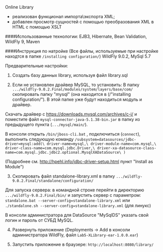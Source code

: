 Online Library

- реализован функционал импорта\экспорта XML;
- добавлен просмотр сущностей с помощью преобразования XML в HTML с помощью XSLT

####Использованные технологии: EJB3, Hibernate, Bean Validation, WildFly 9, Maven

####Инструкция по натройке
(Все файлы, используемые при настройке находтся в папке `/installing configuration/`)
WildFly 9.0.2, MySql 5.7

Предварительные настройки:

1. Создать базу данных library, используя файл library.sql

2. Если не установлен драйвер MySQL, то установить:
В папку `.../wildfly-9.0.2.Final/modules/system/layers/base/com/` скопировать папку "mysql" (она находится в (/"installing configuration/"). В этой папке уже будут находиться модуль и драйвер.

Скачать драйвер с https://downloads.mysql.com/archives/c-j/ и поместите файл `mysql-connector-java-5.1.38-bin.jar` в папку из предыдущего пункта (`.../mysql/main/`).

В консоли открыть `/bin/jboss-cli.bat` , подключиться (`connect`), выполнить следующую команду
`/subsystem=datasources/jdbc-driver=mysql:add(\
    driver-name=mysql,\
    driver-module-name=com.mysql,\
    driver-class-name=com.mysql.jdbc.Driver,\
    driver-xa-datasource-class-name=com.mysql.jdbc.jdbc2.optional.MysqlXADataSource\
)`

(Подробнее см. http://hpehl.info/jdbc-driver-setup.html пункт "Install as Module")

3. Скопировать файл standalone-library.xml в папку `.../wildfly-9.0.2.Final/standalone/configuration/`

Для запуска сервера: в командной строке перейти в директорию `.../wildfly-9.0.2.Final/bin/` и запустить сервер с параметром:
`standalone.bat --server-config=standalone-library.xml`
или
`./standalone.sh --server-config=standalone-library.xml` (для линукс)

В консоли администратора для DataSource "MySqlDS" указать свой логин и пароль от СУБД MySQL.

4. Развернуть приложение (Deployments -> Add в консоли администратора WildFly, файл `Lab5-XLibrary-ear-1.0.0.ear`)

5. Запустить приложение в браузере: `http://localhost:8080/library/`

